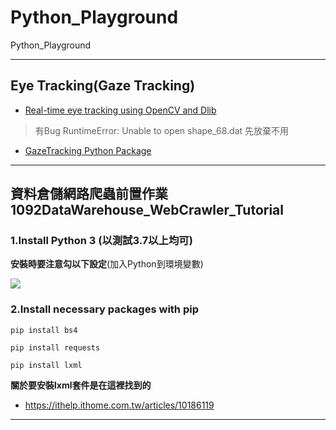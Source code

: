 # Python_Playground
 Python_Playground

---

## Eye Tracking(Gaze Tracking)

+ [Real-time eye tracking using OpenCV and Dlib](https://towardsdatascience.com/real-time-eye-tracking-using-opencv-and-dlib-b504ca724ac6)
> 有Bug RuntimeError: Unable to open shape_68.dat 先放棄不用
+ [GazeTracking Python Package](https://github.com/antoinelame/GazeTracking)

---

## 資料倉儲網路爬蟲前置作業 1092DataWarehouse_WebCrawler_Tutorial

### 1.Install Python 3 (以測試3.7以上均可)

**安裝時要注意勾以下設定**(加入Python到環境變數)

![](https://i.imgur.com/pshqhKw.png)

### 2.Install necessary packages with pip

```
pip install bs4
```

```
pip install requests
```

```
pip install lxml
```

**關於要安裝lxml套件是在這裡找到的**

+ https://ithelp.ithome.com.tw/articles/10186119

---


